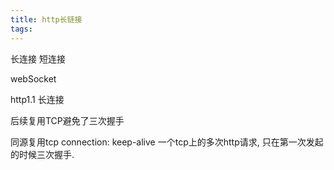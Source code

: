 ```yaml
---
title: http长链接
tags:
---
```



长连接
短连接

webSocket



http1.1
 长连接

 后续复用TCP避免了三次握手


 同源复用tcp
 connection:   keep-alive
 一个tcp上的多次http请求, 只在第一次发起的时候三次握手.


